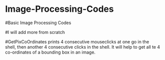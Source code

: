 # Image-Processing-Codes
#Basic Image Processing Codes

#I will add more from scratch

#GetPixCoOrdinates prints 4 consecutive mouseclicks at one go in the shell, then another 4 consecutive clicks in the shell. It will help to get all te 4 co-ordinates of a bounding box in an image.
